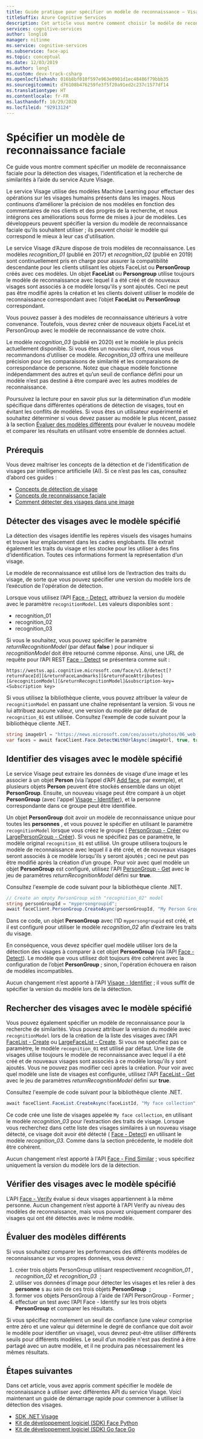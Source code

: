 ```yaml
---
title: Guide pratique pour spécifier un modèle de reconnaissance – Visage
titleSuffix: Azure Cognitive Services
description: Cet article vous montre comment choisir le modèle de reconnaissance à utiliser avec votre application Azure Visage.
services: cognitive-services
author: longli0
manager: nitinme
ms.service: cognitive-services
ms.subservice: face-api
ms.topic: conceptual
ms.date: 12/03/2019
ms.author: longl
ms.custom: devx-track-csharp
ms.openlocfilehash: 016b8bf010f597e963e0901d1ec48486f79bbb35
ms.sourcegitcommit: d76108b476259fe3f5f20a91ed2c237c1577df14
ms.translationtype: HT
ms.contentlocale: fr-FR
ms.lasthandoff: 10/29/2020
ms.locfileid: "92913124"
---
```

# <a name="specify-a-face-recognition-model"></a>Spécifier un modèle de reconnaissance faciale

Ce guide vous montre comment spécifier un modèle de reconnaissance faciale pour la détection des visages, l’identification et la recherche de similarités à l’aide du service Azure Visage.

Le service Visage utilise des modèles Machine Learning pour effectuer des opérations sur les visages humains présents dans les images. Nous continuons d’améliorer la précision de nos modèles en fonction des commentaires de nos clients et des progrès de la recherche, et nous intégrons ces améliorations sous forme de mises à jour de modèles. Les développeurs peuvent spécifier la version du modèle de reconnaissance faciale qu'ils souhaitent utiliser ; ils peuvent choisir le modèle qui correspond le mieux à leur cas d'utilisation.

Le service Visage d’Azure dispose de trois modèles de reconnaissance. Les modèles _recognition_01_ (publié en 2017) et _recognition_02_ (publié en 2019) sont continuellement pris en charge pour assurer la compatibilité descendante pour les clients utilisant les objets FaceList ou **PersonGroup** créés avec ces modèles. Un objet **FaceList** ou **Persongroup** utilise toujours le modèle de reconnaissance avec lequel il a été créé et de nouveaux visages sont associés à ce modèle lorsqu'ils y sont ajoutés. Ceci ne peut pas être modifié après la création et les clients doivent utiliser le modèle de reconnaissance correspondant avec l’objet **FaceList** ou **PersonGroup** correspondant.

Vous pouvez passer à des modèles de reconnaissance ultérieurs à votre convenance. Toutefois, vous devrez créer de nouveaux objets FaceList et PersonGroup avec le modèle de reconnaissance de votre choix.

Le modèle _recognition_03_ (publié en 2020) est le modèle le plus précis actuellement disponible. Si vous êtes un nouveau client, nous vous recommandons d’utiliser ce modèle. _Recognition_03_ offrira une meilleure précision pour les comparaisons de similarité et les comparaisons de correspondance de personne. Notez que chaque modèle fonctionne indépendamment des autres et qu’un seuil de confiance défini pour un modèle n’est pas destiné à être comparé avec les autres modèles de reconnaissance.

Poursuivez la lecture pour en savoir plus sur la détermination d’un modèle spécifique dans différentes opérations de détection de visages, tout en évitant les conflits de modèles. Si vous êtes un utilisateur expérimenté et souhaitez déterminer si vous devez passer au modèle le plus récent, passez à la section [Évaluer des modèles différents](#evaluate-different-models) pour évaluer le nouveau modèle et comparer les résultats en utilisant votre ensemble de données actuel.


## <a name="prerequisites"></a>Prérequis

Vous devez maîtriser les concepts de la détection et de l'identification de visages par intelligence artificielle (AI). Si ce n’est pas les cas, consultez d’abord ces guides :

* [Concepts de détection de visage](../concepts/face-detection.md)
* [Concepts de reconnaissance faciale](../concepts/face-recognition.md)
* [Comment détecter des visages dans une image](HowtoDetectFacesinImage.md)

## <a name="detect-faces-with-specified-model"></a>Détecter des visages avec le modèle spécifié

La détection des visages identifie les repères visuels des visages humains et trouve leur emplacement dans les cadres englobants. Elle extrait également les traits du visage et les stocke pour les utiliser à des fins d’identification. Toutes ces informations forment la représentation d’un visage.

Le modèle de reconnaissance est utilisé lors de l’extraction des traits du visage, de sorte que vous pouvez spécifier une version du modèle lors de l’exécution de l'opération de détection.

Lorsque vous utilisez l’API [Face - Detect], attribuez la version du modèle avec le paramètre `recognitionModel`. Les valeurs disponibles sont :
* recognition_01
* recognition_02
* recognition_03


Si vous le souhaitez, vous pouvez spécifier le paramètre _returnRecognitionModel_ (par défaut **false** ) pour indiquer si _recognitionModel_ doit être retourné comme réponse. Ainsi, une URL de requête pour l’API REST [Face - Detect] se présentera comme suit :

`https://westus.api.cognitive.microsoft.com/face/v1.0/detect[?returnFaceId][&returnFaceLandmarks][&returnFaceAttributes][&recognitionModel][&returnRecognitionModel]&subscription-key=<Subscription key>`

Si vous utilisez la bibliothèque cliente, vous pouvez attribuer la valeur de `recognitionModel` en passant une chaîne représentant la version. Si vous ne lui attribuez aucune valeur, une version du modèle par défaut de `recognition_01` est utilisée. Consultez l'exemple de code suivant pour la bibliothèque cliente .NET.

```csharp
string imageUrl = "https://news.microsoft.com/ceo/assets/photos/06_web.jpg";
var faces = await faceClient.Face.DetectWithUrlAsync(imageUrl, true, true, recognitionModel: "recognition_01", returnRecognitionModel: true);
```

## <a name="identify-faces-with-specified-model"></a>Identifier des visages avec le modèle spécifié

Le service Visage peut extraire les données de visage d’une image et les associer à un objet **Person** (via l’appel d’API [Add face](https://westus.dev.cognitive.microsoft.com/docs/services/563879b61984550e40cbbe8d/operations/563879b61984550f3039523b), par exemple), et plusieurs objets **Person** peuvent être stockés ensemble dans un objet **PersonGroup**. Ensuite, un nouveau visage peut être comparé à un objet **PersonGroup** (avec l'appel [Visage - Identifier]), et la personne correspondante dans ce groupe peut être identifiée.

Un objet **PersonGroup** doit avoir un modèle de reconnaissance unique pour toutes les **personnes** , et vous pouvez le spécifier en utilisant le paramètre `recognitionModel` lorsque vous créez le groupe ( [PersonGroup - Créer] ou [LargePersonGroup - Créer]). Si vous ne spécifiez pas ce paramètre, le modèle original `recognition_01` est utilisé. Un groupe utilisera toujours le modèle de reconnaissance avec lequel il a été créé, et de nouveaux visages seront associés à ce modèle lorsqu'ils y seront ajoutés ; ceci ne peut pas être modifié après la création d’un groupe. Pour voir avec quel modèle un objet **PersonGroup** est configuré, utilisez l'API [PersonGroup - Get] avec le jeu de paramètres _returnRecognitionModel_ défini sur **true**.

Consultez l'exemple de code suivant pour la bibliothèque cliente .NET.

```csharp
// Create an empty PersonGroup with "recognition_02" model
string personGroupId = "mypersongroupid";
await faceClient.PersonGroup.CreateAsync(personGroupId, "My Person Group Name", recognitionModel: "recognition_02");
```

Dans ce code, un objet **PersonGroup** avec l’ID `mypersongroupid` est créé, et il est configuré pour utiliser le modèle _recognition_02_ afin d’extraire les traits du visage.

En conséquence, vous devez spécifier quel modèle utiliser lors de la détection des visages à comparer à cet objet **PersonGroup** (via l’API [Face - Detect]). Le modèle que vous utilisez doit toujours être cohérent avec la configuration de l’objet **PersonGroup** ; sinon, l'opération échouera en raison de modèles incompatibles.

Aucun changement n’est apporté à l'API [Visage - Identifier] ; il vous suffit de spécifier la version du modèle lors de la détection.

## <a name="find-similar-faces-with-specified-model"></a>Rechercher des visages avec le modèle spécifié

Vous pouvez également spécifier un modèle de reconnaissance pour la recherche de similarités. Vous pouvez attribuer la version du modèle avec `recognitionModel` lors de la création de la liste des visages avec l’API [FaceList - Create] ou [LargeFaceList - Create]. Si vous ne spécifiez pas ce paramètre, le modèle `recognition_01` est utilisé par défaut. Une liste de visages utilise toujours le modèle de reconnaissance avec lequel il a été créé et de nouveaux visages sont associés à ce modèle lorsqu'ils y sont ajoutés. Vous ne pouvez pas modifier ceci après la création. Pour voir avec quel modèle une liste de visages est configurée, utilisez l'API [FaceList - Get] avec le jeu de paramètres _returnRecognitionModel_ défini sur **true**.

Consultez l'exemple de code suivant pour la bibliothèque cliente .NET.

```csharp
await faceClient.FaceList.CreateAsync(faceListId, "My face collection", recognitionModel: "recognition_03");
```

Ce code crée une liste de visages appelée `My face collection`, en utilisant le modèle _recognition_03_ pour l’extraction des traits de visage. Lorsque vous recherchez dans cette liste des visages similaires à un nouveau visage détecté, ce visage doit avoir été détecté ( [Face - Detect]) en utilisant le modèle _recognition_03_. Comme dans la section précédente, le modèle doit être cohérent.

Aucun changement n’est apporté à l'API [Face - Find Similar] ; vous spécifiez uniquement la version du modèle lors de la détection.

## <a name="verify-faces-with-specified-model"></a>Vérifier des visages avec le modèle spécifié

L’API [Face - Verify] évalue si deux visages appartiennent à la même personne. Aucun changement n’est apporté à l'API Verify au niveau des modèles de reconnaissance, mais vous pouvez uniquement comparer des visages qui ont été détectés avec le même modèle.

## <a name="evaluate-different-models"></a>Évaluer des modèles différents

Si vous souhaitez comparer les performances des différents modèles de reconnaissance sur vos propres données, vous devez :
1. créer trois objets PersonGroup utilisant respectivement _recognition_01_ , _recognition_02_ et _recognition_03_  ;
1. utiliser vos données d’image pour détecter les visages et les relier à des **personne** s au sein de ces trois objets **PersonGroup**  ; 
1. former vos objets PersonGroup à l'aide de l'API PersonGroup - Former ;
1. effectuer un test avec l’API Face - Identify sur les trois objets **PersonGroup** et comparer les résultats.


Si vous spécifiez normalement un seuil de confiance (une valeur comprise entre zéro et une valeur qui détermine le degré de confiance que doit avoir le modèle pour identifier un visage), vous devrez peut-être utiliser différents seuils pour différents modèles. Le seuil d’un modèle n'est pas destiné à être partagé avec un autre modèle, et il ne produira pas nécessairement les mêmes résultats.

## <a name="next-steps"></a>Étapes suivantes

Dans cet article, vous avez appris comment spécifier le modèle de reconnaissance à utiliser avec différentes API du service Visage. Voici maintenant un guide de démarrage rapide pour commencer à utiliser la détection des visages.

* [SDK .NET Visage](../quickstarts/client-libraries.md?pivots=programming-language-csharp%253fpivots%253dprogramming-language-csharp)
* [Kit de développement logiciel (SDK) Face Python](../quickstarts/client-libraries.md?pivots=programming-language-python%253fpivots%253dprogramming-language-python)
* [Kit de développement logiciel (SDK) Go face Go](../quickstarts/client-libraries.md?pivots=programming-language-go%253fpivots%253dprogramming-language-go)

[Face - Detect]: https://westus.dev.cognitive.microsoft.com/docs/services/563879b61984550e40cbbe8d
[Face - Find Similar]: https://westus.dev.cognitive.microsoft.com/docs/services/563879b61984550e40cbbe8d/operations/563879b61984550f30395237
[Visage - Identifier]: https://westus.dev.cognitive.microsoft.com/docs/services/563879b61984550e40cbbe8d/operations/563879b61984550f30395239
[Face - Verify]: https://westus.dev.cognitive.microsoft.com/docs/services/563879b61984550e40cbbe8d/operations/563879b61984550f3039523a
[PersonGroup - Créer]: https://westus.dev.cognitive.microsoft.com/docs/services/563879b61984550e40cbbe8d/operations/563879b61984550f30395244
[PersonGroup - Get]: https://westus.dev.cognitive.microsoft.com/docs/services/563879b61984550e40cbbe8d/operations/563879b61984550f30395246
[PersonGroup Person - Add Face]: https://westus.dev.cognitive.microsoft.com/docs/services/563879b61984550e40cbbe8d/operations/563879b61984550f3039523b
[PersonGroup - Train]: https://westus.dev.cognitive.microsoft.com/docs/services/563879b61984550e40cbbe8d/operations/563879b61984550f30395249
[LargePersonGroup - Créer]: https://westus.dev.cognitive.microsoft.com/docs/services/563879b61984550e40cbbe8d/operations/599acdee6ac60f11b48b5a9d
[FaceList - Create]: https://westus.dev.cognitive.microsoft.com/docs/services/563879b61984550e40cbbe8d/operations/563879b61984550f3039524b
[FaceList - Get]: https://westus.dev.cognitive.microsoft.com/docs/services/563879b61984550e40cbbe8d/operations/563879b61984550f3039524c
[LargeFaceList - Create]: https://westus.dev.cognitive.microsoft.com/docs/services/563879b61984550e40cbbe8d/operations/5a157b68d2de3616c086f2cc